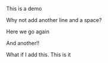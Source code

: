 This is a demo

Why not add another line and a space?

Here we go again

And another!!

What if I add this. This is it
